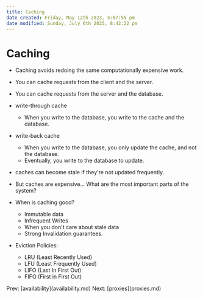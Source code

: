```yaml
---
title: Caching
date created: Friday, May 12th 2023, 5:07:55 pm
date modified: Sunday, July 6th 2025, 8:42:22 pm
---
```


# Caching

- Caching avoids redoing the same computationally expensive work.

- You can cache requests from the client and the server.

- You can cache requests from the server and the database.

- write-through cache

  - When you write to the database, you write to the cache and the
    database.

- write-back cache

  - When you write to the database, you only update the cache, and
    not the database.
  - Eventually, you write to the database to update.

- caches can become stale if they\'re not updated frequently.

- But caches are expensive\... What are the most important parts of
  the system?

- When is caching good?

  - Immutable data
  - Infrequent Writes
  - When you don\'t care about stale data
  - Strong Invalidation guarantees.

- Eviction Policies:

  - LRU (Least Recently Used)
  - LFU (Least Frequently Used)
  - LIFO (Last In First Out)
  - FIFO (First in First Out)

Prev: \[availability](availability.md) Next:
\[proxies](proxies.md)

